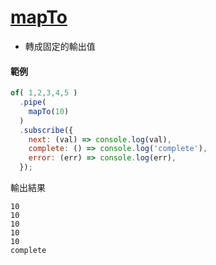 # [mapTo](https://rxjs.dev/api/operators/mapTo)

- 轉成固定的輸出值

#### 範例

```js
of( 1,2,3,4,5 )
  .pipe(
    mapTo(10)
  )
  .subscribe({
    next: (val) => console.log(val),
    complete: () => console.log('complete'),
    error: (err) => console.log(err),
  });
```

輸出結果

```
10
10
10
10
10
complete
```